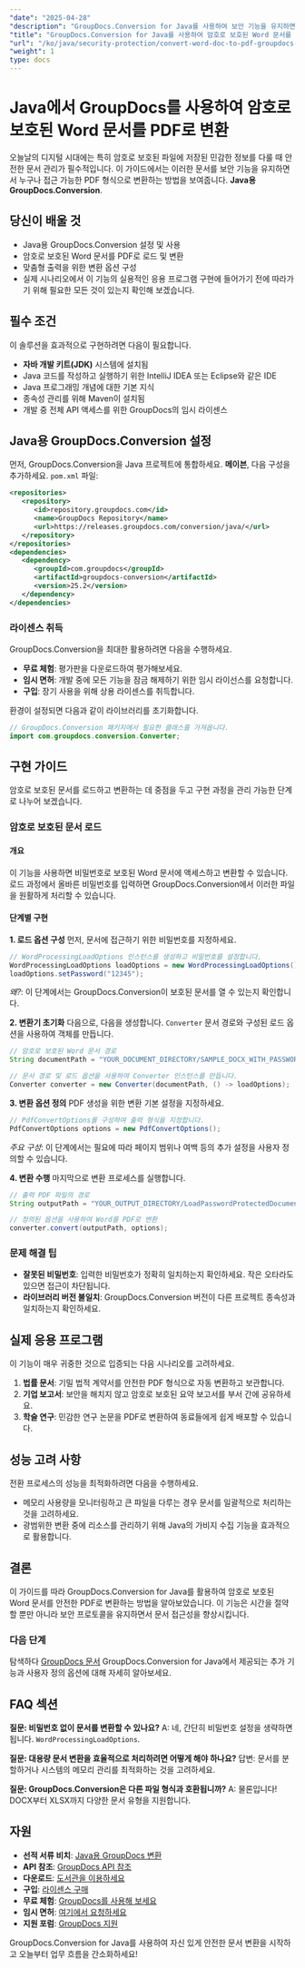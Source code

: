 ```yaml
---
"date": "2025-04-28"
"description": "GroupDocs.Conversion for Java를 사용하여 보안 기능을 유지하면서 암호로 보호된 Word 문서를 PDF로 안전하게 변환하는 방법을 알아보세요."
"title": "GroupDocs.Conversion for Java를 사용하여 암호로 보호된 Word 문서를 PDF로 변환"
"url": "/ko/java/security-protection/convert-word-doc-to-pdf-groupdocs-java/"
"weight": 1
type: docs
---
```

# Java에서 GroupDocs를 사용하여 암호로 보호된 Word 문서를 PDF로 변환
오늘날의 디지털 시대에는 특히 암호로 보호된 파일에 저장된 민감한 정보를 다룰 때 안전한 문서 관리가 필수적입니다. 이 가이드에서는 이러한 문서를 보안 기능을 유지하면서 누구나 접근 가능한 PDF 형식으로 변환하는 방법을 보여줍니다. **Java용 GroupDocs.Conversion**.

## 당신이 배울 것
- Java용 GroupDocs.Conversion 설정 및 사용
- 암호로 보호된 Word 문서를 PDF로 로드 및 변환
- 맞춤형 출력을 위한 변환 옵션 구성
- 실제 시나리오에서 이 기능의 실용적인 응용 프로그램
구현에 들어가기 전에 따라가기 위해 필요한 모든 것이 있는지 확인해 보겠습니다.

## 필수 조건
이 솔루션을 효과적으로 구현하려면 다음이 필요합니다.
- **자바 개발 키트(JDK)** 시스템에 설치됨
- Java 코드를 작성하고 실행하기 위한 IntelliJ IDEA 또는 Eclipse와 같은 IDE
- Java 프로그래밍 개념에 대한 기본 지식
- 종속성 관리를 위해 Maven이 설치됨
- 개발 중 전체 API 액세스를 위한 GroupDocs의 임시 라이센스

## Java용 GroupDocs.Conversion 설정
먼저, GroupDocs.Conversion을 Java 프로젝트에 통합하세요. **메이븐**, 다음 구성을 추가하세요. `pom.xml` 파일:

```xml
<repositories>
   <repository>
      <id>repository.groupdocs.com</id>
      <name>GroupDocs Repository</name>
      <url>https://releases.groupdocs.com/conversion/java/</url>
   </repository>
</repositories>
<dependencies>
   <dependency>
      <groupId>com.groupdocs</groupId>
      <artifactId>groupdocs-conversion</artifactId>
      <version>25.2</version>
   </dependency>
</dependencies>
```

### 라이센스 취득
GroupDocs.Conversion을 최대한 활용하려면 다음을 수행하세요.
- **무료 체험**: 평가판을 다운로드하여 평가해보세요.
- **임시 면허**: 개발 중에 모든 기능을 잠금 해제하기 위한 임시 라이선스를 요청합니다.
- **구입**: 장기 사용을 위해 상용 라이센스를 취득합니다.

환경이 설정되면 다음과 같이 라이브러리를 초기화합니다.

```java
// GroupDocs.Conversion 패키지에서 필요한 클래스를 가져옵니다.
import com.groupdocs.conversion.Converter;
```

## 구현 가이드
암호로 보호된 문서를 로드하고 변환하는 데 중점을 두고 구현 과정을 관리 가능한 단계로 나누어 보겠습니다.

### 암호로 보호된 문서 로드
#### 개요
이 기능을 사용하면 비밀번호로 보호된 Word 문서에 액세스하고 변환할 수 있습니다. 로드 과정에서 올바른 비밀번호를 입력하면 GroupDocs.Conversion에서 이러한 파일을 원활하게 처리할 수 있습니다.

#### 단계별 구현
**1. 로드 옵션 구성**
먼저, 문서에 접근하기 위한 비밀번호를 지정하세요.

```java
// WordProcessingLoadOptions 인스턴스를 생성하고 비밀번호를 설정합니다.
WordProcessingLoadOptions loadOptions = new WordProcessingLoadOptions();
loadOptions.setPassword("12345");
```

*왜?*: 이 단계에서는 GroupDocs.Conversion이 보호된 문서를 열 수 있는지 확인합니다.

**2. 변환기 초기화**
다음으로, 다음을 생성합니다. `Converter` 문서 경로와 구성된 로드 옵션을 사용하여 객체를 만듭니다.

```java
// 암호로 보호된 Word 문서 경로
String documentPath = "YOUR_DOCUMENT_DIRECTORY/SAMPLE_DOCX_WITH_PASSWORD";

// 문서 경로 및 로드 옵션을 사용하여 Converter 인스턴스를 만듭니다.
Converter converter = new Converter(documentPath, () -> loadOptions);
```

**3. 변환 옵션 정의**
PDF 생성을 위한 변환 기본 설정을 지정하세요.

```java
// PdfConvertOptions를 구성하여 출력 형식을 지정합니다.
PdfConvertOptions options = new PdfConvertOptions();
```

*주요 구성*: 이 단계에서는 필요에 따라 페이지 범위나 여백 등의 추가 설정을 사용자 정의할 수 있습니다.

**4. 변환 수행**
마지막으로 변환 프로세스를 실행합니다.

```java
// 출력 PDF 파일의 경로
String outputPath = "YOUR_OUTPUT_DIRECTORY/LoadPasswordProtectedDocument.pdf";

// 정의된 옵션을 사용하여 Word를 PDF로 변환
converter.convert(outputPath, options);
```

### 문제 해결 팁
- **잘못된 비밀번호**: 입력한 비밀번호가 정확히 일치하는지 확인하세요. 작은 오타라도 있으면 접근이 차단됩니다.
- **라이브러리 버전 불일치**: GroupDocs.Conversion 버전이 다른 프로젝트 종속성과 일치하는지 확인하세요.

## 실제 응용 프로그램
이 기능이 매우 귀중한 것으로 입증되는 다음 시나리오를 고려하세요.
1. **법률 문서**: 기밀 법적 계약서를 안전한 PDF 형식으로 자동 변환하고 보관합니다.
2. **기업 보고서**: 보안을 해치지 않고 암호로 보호된 요약 보고서를 부서 간에 공유하세요.
3. **학술 연구**: 민감한 연구 논문을 PDF로 변환하여 동료들에게 쉽게 배포할 수 있습니다.

## 성능 고려 사항
전환 프로세스의 성능을 최적화하려면 다음을 수행하세요.
- 메모리 사용량을 모니터링하고 큰 파일을 다루는 경우 문서를 일괄적으로 처리하는 것을 고려하세요.
- 광범위한 변환 중에 리소스를 관리하기 위해 Java의 가비지 수집 기능을 효과적으로 활용합니다.

## 결론
이 가이드를 따라 GroupDocs.Conversion for Java를 활용하여 암호로 보호된 Word 문서를 안전한 PDF로 변환하는 방법을 알아보았습니다. 이 기능은 시간을 절약할 뿐만 아니라 보안 프로토콜을 유지하면서 문서 접근성을 향상시킵니다.

### 다음 단계
탐색하다 [GroupDocs 문서](https://docs.groupdocs.com/conversion/java/) GroupDocs.Conversion for Java에서 제공되는 추가 기능과 사용자 정의 옵션에 대해 자세히 알아보세요.

## FAQ 섹션
**질문: 비밀번호 없이 문서를 변환할 수 있나요?**
A: 네, 간단히 비밀번호 설정을 생략하면 됩니다. `WordProcessingLoadOptions`.

**질문: 대용량 문서 변환을 효율적으로 처리하려면 어떻게 해야 하나요?**
답변: 문서를 분할하거나 시스템의 메모리 관리를 최적화하는 것을 고려하세요.

**질문: GroupDocs.Conversion은 다른 파일 형식과 호환됩니까?**
A: 물론입니다! DOCX부터 XLSX까지 다양한 문서 유형을 지원합니다.

## 자원
- **선적 서류 비치**: [Java용 GroupDocs 변환](https://docs.groupdocs.com/conversion/java/)
- **API 참조**: [GroupDocs API 참조](https://reference.groupdocs.com/conversion/java/)
- **다운로드**: [도서관을 이용하세요](https://releases.groupdocs.com/conversion/java/)
- **구입**: [라이센스 구매](https://purchase.groupdocs.com/buy)
- **무료 체험**: [GroupDocs를 사용해 보세요](https://releases.groupdocs.com/conversion/java/)
- **임시 면허**: [여기에서 요청하세요](https://purchase.groupdocs.com/temporary-license/)
- **지원 포럼**: [GroupDocs 지원](https://forum.groupdocs.com/c/conversion/10)

GroupDocs.Conversion for Java를 사용하여 자신 있게 안전한 문서 변환을 시작하고 오늘부터 업무 흐름을 간소화하세요!
